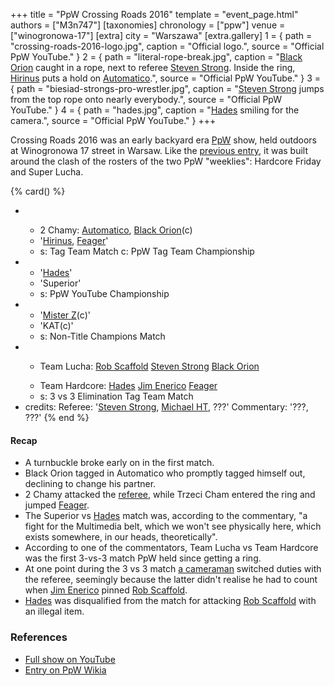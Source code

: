 +++
title = "PpW Crossing Roads 2016"
template = "event_page.html"
authors = ["M3n747"]
[taxonomies]
chronology = ["ppw"]
venue = ["winogronowa-17"]
[extra]
city = "Warszawa"
[extra.gallery]
1 = { path = "crossing-roads-2016-logo.jpg", caption = "Official logo.", source = "Official PpW YouTube." }
2 = { path = "literal-rope-break.jpg", caption = "[Black Orion](@/w/johnny-blade.md) caught in a rope, next to referee [Steven Strong](@/w/biesiad.md). Inside the ring, [Hirinus](@/w/hirinus.md) puts a hold on [Automatico](@/w/rob-scaffold.md).", source = "Official PpW YouTube." }
3 = { path = "biesiad-strongs-pro-wrestler.jpg", caption = "[Steven Strong](@/w/biesiad.md) jumps from the top rope onto nearly everybody.", source = "Official PpW YouTube." }
4 = { path = "hades.jpg", caption = "[Hades](@/w/olgierd.md) smiling for the camera.", source = "Official PpW YouTube." }
+++

Crossing Roads 2016 was an early backyard era [PpW](@/o/ppw.md) show, held outdoors at Winogronowa 17 street in Warsaw. Like the [previous entry](@/e/ppw/2015-08-31-ppw-crossing-roads-2015.md), it was built around the clash of the rosters of the two PpW "weeklies": Hardcore Friday and Super Lucha.

{% card() %}
- - >
    2 Chamy:
    [Automatico](@/w/rob-scaffold.md),
    [Black Orion](@/w/johnny-blade.md)(c)
  - '[Hirinus](@/w/hirinus.md), [Feager](@/w/feager.md)'
  - s: Tag Team Match
    c: PpW Tag Team Championship
- - '[Hades](@/w/olgierd.md)'
  - 'Superior'
  - s: PpW YouTube Championship
- - '[Mister Z](@/w/mister-z.md)(c)'
  - 'KAT(c)'
  - s: Non-Title Champions Match
- - >
    Team Lucha:
    [Rob Scaffold](@/w/rob-scaffold.md)
    [Steven Strong](@/w/biesiad.md)
    [Black Orion](@/w/johnny-blade.md)
  - >
    Team Hardcore:
    [Hades](@/w/olgierd.md)
    [Jim Enerico](@/w/mister-z.md)
    [Feager](@/w/feager.md)
  - s: 3 vs 3 Elimination Tag Team Match
- credits:
    Referee: '[Steven Strong](@/w/biesiad.md), [Michael HT](@/w/michael-ht.md), ???'
    Commentary: '???, ???'
{% end %}

#### Recap

* A turnbuckle broke early on in the first match.
* Black Orion tagged in Automatico who promptly tagged himself out, declining to change his partner.
* 2 Chamy attacked the [referee](@/w/biesiad.md), while Trzeci Cham entered the ring and jumped [Feager](@/w/feager.md).
* The Superior vs [Hades](@/w/olgierd.md) match was, according to the commentary, "a fight for the Multimedia belt, which we won't see physically here, which exists somewhere, in our heads, theoretically".
* According to one of the commentators, Team Lucha vs Team Hardcore was the first 3-vs-3 match PpW held since getting a ring.
* At one point during the 3 vs 3 match [a cameraman](@/w/michael-ht.md) switched duties with the referee, seemingly because the latter didn't realise he had to count when [Jim Enerico](@/w/mister-z.md) pinned [Rob Scaffold](@/w/rob-scaffold.md).
* [Hades](@/w/olgierd.md) was disqualified from the match for attacking [Rob Scaffold](@/w/rob-scaffold.md) with an illegal item.

### References

* [Full show on YouTube](https://www.youtube.com/watch?v=QoOlY0qXkuQ)
* [Entry on PpW Wikia](https://ppw-fandom.tpwres.pl/ppw-crossing-roads-2016)

